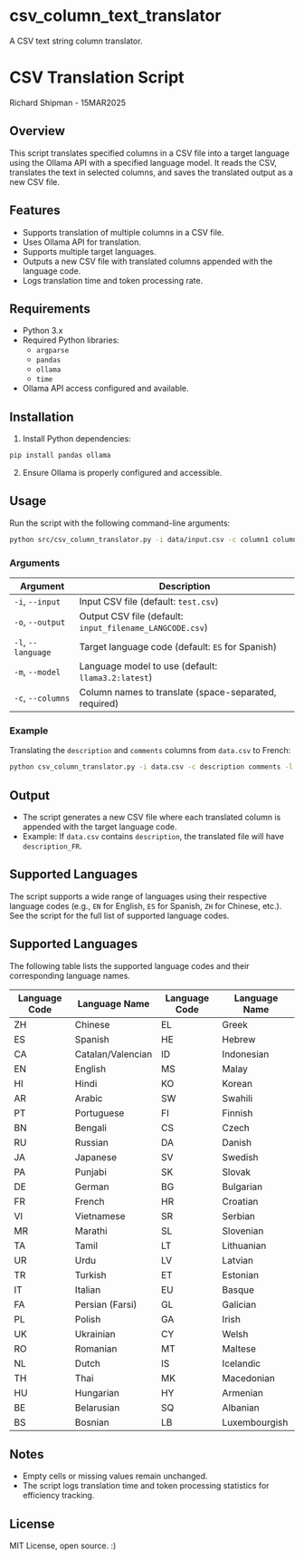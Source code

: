 # csv_column_text_translator
A CSV text string column translator.

# CSV Translation Script

Richard Shipman - 15MAR2025

## Overview
This script translates specified columns in a CSV file into a target language using the Ollama API with a specified language model. It reads the CSV, translates the text in selected columns, and saves the translated output as a new CSV file.

## Features
- Supports translation of multiple columns in a CSV file.
- Uses Ollama API for translation.
- Supports multiple target languages.
- Outputs a new CSV file with translated columns appended with the language code.
- Logs translation time and token processing rate.

## Requirements
- Python 3.x
- Required Python libraries:
  - `argparse`
  - `pandas`
  - `ollama`
  - `time`
- Ollama API access configured and available.

## Installation
1. Install Python dependencies:

```bash
pip install pandas ollama
```
2. Ensure Ollama is properly configured and accessible.

## Usage
Run the script with the following command-line arguments:
```bash
python src/csv_column_translator.py -i data/input.csv -c column1 column2 -l ES -m llama3.2:latest
```

### Arguments
| Argument | Description |
|----------|-------------|
| `-i`, `--input` | Input CSV file (default: `test.csv`) |
| `-o`, `--output` | Output CSV file (default: `input_filename_LANGCODE.csv`) |
| `-l`, `--language` | Target language code (default: `ES` for Spanish) |
| `-m`, `--model` | Language model to use (default: `llama3.2:latest`) |
| `-c`, `--columns` | Column names to translate (space-separated, required) |

### Example
Translating the `description` and `comments` columns from `data.csv` to French:
```bash
python csv_column_translator.py -i data.csv -c description comments -l FR
```

## Output
- The script generates a new CSV file where each translated column is appended with the target language code.
- Example: If `data.csv` contains `description`, the translated file will have `description_FR`.

## Supported Languages
The script supports a wide range of languages using their respective language codes (e.g., `EN` for English, `ES` for Spanish, `ZH` for Chinese, etc.). See the script for the full list of supported language codes.

## Supported Languages

The following table lists the supported language codes and their corresponding language names.

| Language Code | Language Name          | Language Code | Language Name        |
|--------------|----------------------|--------------|--------------------|
| ZH           | Chinese              | EL           | Greek             |
| ES           | Spanish              | HE           | Hebrew            |
| CA           | Catalan/Valencian    | ID           | Indonesian        |
| EN           | English              | MS           | Malay             |
| HI           | Hindi                | KO           | Korean            |
| AR           | Arabic               | SW           | Swahili           |
| PT           | Portuguese           | FI           | Finnish           |
| BN           | Bengali              | CS           | Czech             |
| RU           | Russian              | DA           | Danish            |
| JA           | Japanese             | SV           | Swedish           |
| PA           | Punjabi              | SK           | Slovak            |
| DE           | German               | BG           | Bulgarian         |
| FR           | French               | HR           | Croatian          |
| VI           | Vietnamese           | SR           | Serbian           |
| MR           | Marathi              | SL           | Slovenian         |
| TA           | Tamil                | LT           | Lithuanian        |
| UR           | Urdu                 | LV           | Latvian           |
| TR           | Turkish              | ET           | Estonian          |
| IT           | Italian              | EU           | Basque            |
| FA           | Persian (Farsi)      | GL           | Galician          |
| PL           | Polish               | GA           | Irish             |
| UK           | Ukrainian            | CY           | Welsh             |
| RO           | Romanian             | MT           | Maltese           |
| NL           | Dutch                | IS           | Icelandic         |
| TH           | Thai                 | MK           | Macedonian        |
| HU           | Hungarian            | HY           | Armenian          |
| BE           | Belarusian           | SQ           | Albanian          |
| BS           | Bosnian              | LB           | Luxembourgish     |

## Notes
- Empty cells or missing values remain unchanged.
- The script logs translation time and token processing statistics for efficiency tracking.

## License

MIT License, open source. :) 

